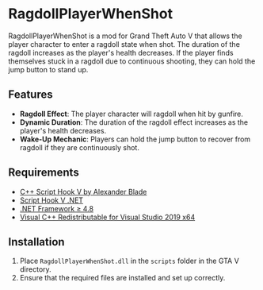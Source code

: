 # RagdollPlayerWhenShot

RagdollPlayerWhenShot is a mod for Grand Theft Auto V that allows the player character to enter a ragdoll state when shot. The duration of the ragdoll increases as the player's health decreases. If the player finds themselves stuck in a ragdoll due to continuous shooting, they can hold the jump button to stand up.

## Features
- **Ragdoll Effect**: The player character will ragdoll when hit by gunfire.
- **Dynamic Duration**: The duration of the ragdoll effect increases as the player's health decreases.
- **Wake-Up Mechanic**: Players can hold the jump button to recover from ragdoll if they are continuously shot.

## Requirements
* [C++ Script Hook V by Alexander Blade](http://www.dev-c.com/gtav/scripthookv/)
* [Script Hook V .NET](https://github.com/scripthookvdotnet/scripthookvdotnet)
* [.NET Framework ≥ 4.8](https://dotnet.microsoft.com/download/dotnet-framework/net48)
* [Visual C++ Redistributable for Visual Studio 2019 x64](https://support.microsoft.com/en-us/help/2977003/the-latest-supported-visual-c-downloads)

## Installation
1. Place `RagdollPlayerWhenShot.dll` in the `scripts` folder in the GTA V directory.
2. Ensure that the required files are installed and set up correctly.
